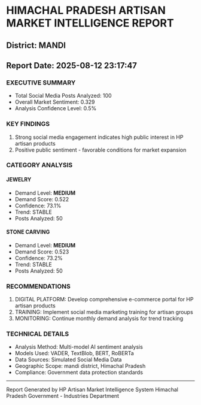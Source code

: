 # HIMACHAL PRADESH ARTISAN MARKET INTELLIGENCE REPORT
## District: MANDI
## Report Date: 2025-08-12 23:17:47

### EXECUTIVE SUMMARY
- Total Social Media Posts Analyzed: 100
- Overall Market Sentiment: 0.329
- Analysis Confidence Level: 0.5%

### KEY FINDINGS
1. Strong social media engagement indicates high public interest in HP artisan products
2. Positive public sentiment - favorable conditions for market expansion

### CATEGORY ANALYSIS

#### JEWELRY
- Demand Level: **MEDIUM**
- Demand Score: 0.522
- Confidence: 73.1%
- Trend: STABLE
- Posts Analyzed: 50

#### STONE CARVING
- Demand Level: **MEDIUM**
- Demand Score: 0.523
- Confidence: 73.2%
- Trend: STABLE
- Posts Analyzed: 50

### RECOMMENDATIONS
1. DIGITAL PLATFORM: Develop comprehensive e-commerce portal for HP artisan products
2. TRAINING: Implement social media marketing training for artisan groups
3. MONITORING: Continue monthly demand analysis for trend tracking

### TECHNICAL DETAILS
- Analysis Method: Multi-model AI sentiment analysis
- Models Used: VADER, TextBlob, BERT, RoBERTa
- Data Sources: Simulated Social Media Data
- Geographic Scope: mandi district, Himachal Pradesh
- Compliance: Government data protection standards

---
Report Generated by HP Artisan Market Intelligence System
Himachal Pradesh Government - Industries Department
